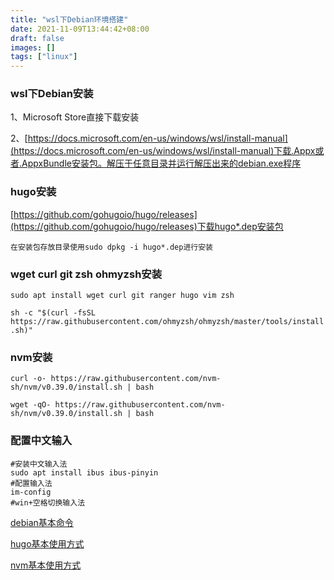 ```yaml
---
title: "wsl下Debian环境搭建"
date: 2021-11-09T13:44:42+08:00
draft: false
images: []
tags: ["linux"]
---
```


### wsl下Debian安装

1、Microsoft Store直接下载安装

2、[https://docs.microsoft.com/en-us/windows/wsl/install-manual](https://docs.microsoft.com/en-us/windows/wsl/install-manual)下载.Appx或者.AppxBundle安装包。解压于任意目录并运行解压出来的debian.exe程序

### hugo安装

[https://github.com/gohugoio/hugo/releases](https://github.com/gohugoio/hugo/releases)下载hugo*.dep安装包

```在安装包存放目录使用sudo dpkg -i hugo*.dep进行安装```

### wget curl git zsh ohmyzsh安装

```sudo apt install wget curl git ranger hugo vim zsh```

```sh -c "$(curl -fsSL https://raw.githubusercontent.com/ohmyzsh/ohmyzsh/master/tools/install.sh)"```

### nvm安装

```curl -o- https://raw.githubusercontent.com/nvm-sh/nvm/v0.39.0/install.sh | bash```

```wget -qO- https://raw.githubusercontent.com/nvm-sh/nvm/v0.39.0/install.sh | bash```

### 配置中文输入

```
#安装中文输入法
sudo apt install ibus ibus-pinyin
#配置输入法
im-config
#win+空格切换输入法
```


[debian基本命令](/blog/debian基本命令)

[hugo基本使用方式](/blog/hugo)

[nvm基本使用方式](/blog/nvm)
